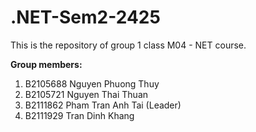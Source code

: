 # .NET-Sem2-2425

This is the repository of group 1 class M04 - NET course.

**Group members:**

1. B2105688 Nguyen Phuong Thuy
2. B2105721 Nguyen Thai Thuan
3. B2111862 Pham Tran Anh Tai (Leader)
4. B2111929 Tran Dinh Khang
